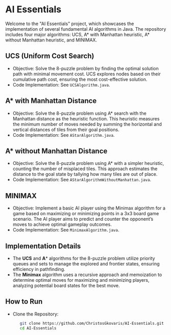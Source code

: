 # AI Essentials

Welcome to the "AI Essentials" project, which showcases the implementation of several fundamental AI algorithms in Java. The repository includes four major algorithms: UCS, A* with Manhattan heuristic, A* without Manhattan heuristic, and MINIMAX.


## UCS (Uniform Cost Search)
- Objective: Solve the 8-puzzle problem by finding the optimal solution path with minimal 
  movement cost. UCS explores nodes based on their cumulative path cost, 
  ensuring the most cost-effective solution.
- Code Implementation: See `UCSAlgorithm.java`.


## A* with Manhattan Distance
- Objective: Solve the 8-puzzle problem using A* search with the Manhattan distance as the 
  heuristic function. This heuristic measures the minimum number of moves 
  needed by summing the horizontal and vertical distances of tiles from their goal positions.
- Code Implementation: See `AStarAlgorithm.java`.


## A* without Manhattan Distance
- Objective: Solve the 8-puzzle problem using A* with a simpler heuristic, counting the number 
  of misplaced tiles. This approach estimates the distance to the goal 
  state by tallying how many tiles are out of place.
- Code Implementation: See `AStarAlgorithmWithoutManhattan.java`.


## MINIMAX
- Objective: Implement a basic AI player using the Minimax algorithm for a game based on 
  maximizing or minimizing points in a 3x3 board game scenario. The AI player aims 
  to predict and counter the opponent’s moves to achieve optimal gameplay outcomes.
- Code Implementation: See `MinimaxAlgorithm.java`.


## Implementation Details
- The **UCS** and **A*** algorithms for the 8-puzzle problem utilize priority queues and sets 
  to manage the explored and frontier states, ensuring efficiency in 
  pathfinding.
- The **Minimax** algorithm uses a recursive approach and memoization to determine optimal 
  moves for maximizing and minimizing players, analyzing potential board states 
  for the best move.


## How to Run
- Clone the Repository:
  ```bash
     git clone https://github.com/ChristosGkovaris/AI-Essentials.git
     cd AI-Essentials
